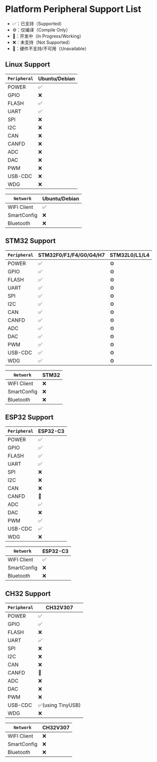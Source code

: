 # Platform Peripheral Support List

- ✅：已支持（Supported）
- ⚙️：仅编译（Compile Only）
- 🔄：开发中（In Progress/Working）
- ❌：未支持（Not Supported）
- 🚫：硬件不支持/不可用（Unavailable）

## Linux Support

| `Peripheral` | Ubuntu/Debian |
| ------------ | ------------- |
| POWER        | ✅             |
| GPIO         | ❌             |
| FLASH        | ✅             |
| UART         | ✅             |
| SPI          | ❌             |
| I2C          | ❌             |
| CAN          | ❌             |
| CANFD        | ❌             |
| ADC          | ❌             |
| DAC          | ❌             |
| PWM          | ❌             |
| USB-CDC      | ❌             |
| WDG          | ❌             |

| `Network`   | Ubuntu/Debian |
| ----------- | ------------- |
| WIFI Client | ✅             |
| SmartConfig | ❌             |
| Bluetooth   | ❌             |

## STM32 Support

| `Peripheral` | STM32F0/F1/F4/G0/G4/H7 | STM32L0/L1/L4 |
| ------------ | ---------------------- | ------------- |
| POWER        | ✅                      | ⚙️             |
| GPIO         | ✅                      | ⚙️             |
| FLASH        | ✅                      | ⚙️             |
| UART         | ✅                      | ⚙️             |
| SPI          | ✅                      | ⚙️             |
| I2C          | ✅                      | ⚙️             |
| CAN          | ✅                      | ⚙️             |
| CANFD        | ✅                      | ⚙️             |
| ADC          | ✅                      | ⚙️             |
| DAC          | ✅                      | ⚙️             |
| PWM          | ✅                      | ⚙️             |
| USB-CDC      | ✅                      | ⚙️             |
| WDG          | ✅                      | ⚙️             |

| `Network`   | STM32 |
| ----------- | ----- |
| WIFI Client | ❌     |
| SmartConfig | ❌     |
| Bluetooth   | ❌     |

## ESP32 Support

| `Peripheral` | ESP32-C3 |
| ------------ | -------- |
| POWER        | ✅        |
| GPIO         | ✅        |
| FLASH        | ✅        |
| UART         | ✅        |
| SPI          | ❌        |
| I2C          | ❌        |
| CAN          | ❌        |
| CANFD        | 🚫        |
| ADC          | ✅        |
| DAC          | ❌        |
| PWM          | ✅        |
| USB-CDC      | ✅        |
| WDG          | ❌        |

| `Network`   | ESP32-C3 |
| ----------- | -------- |
| WIFI Client | ✅        |
| SmartConfig | ❌        |
| Bluetooth   | ❌        |

## CH32 Support

| `Peripheral` | CH32V307         |
| ------------ | ---------------- |
| POWER        | ✅                |
| GPIO         | ✅                |
| FLASH        | ❌                |
| UART         | ✅                |
| SPI          | ❌                |
| I2C          | ❌                |
| CAN          | ❌                |
| CANFD        | 🚫                |
| ADC          | ❌                |
| DAC          | ❌                |
| PWM          | ❌                |
| USB-CDC      | ✅(using TinyUSB) |
| WDG          | ❌                |

| `Network`   | CH32V307 |
| ----------- | -------- |
| WIFI Client | ❌        |
| SmartConfig | ❌        |
| Bluetooth   | ❌        |
